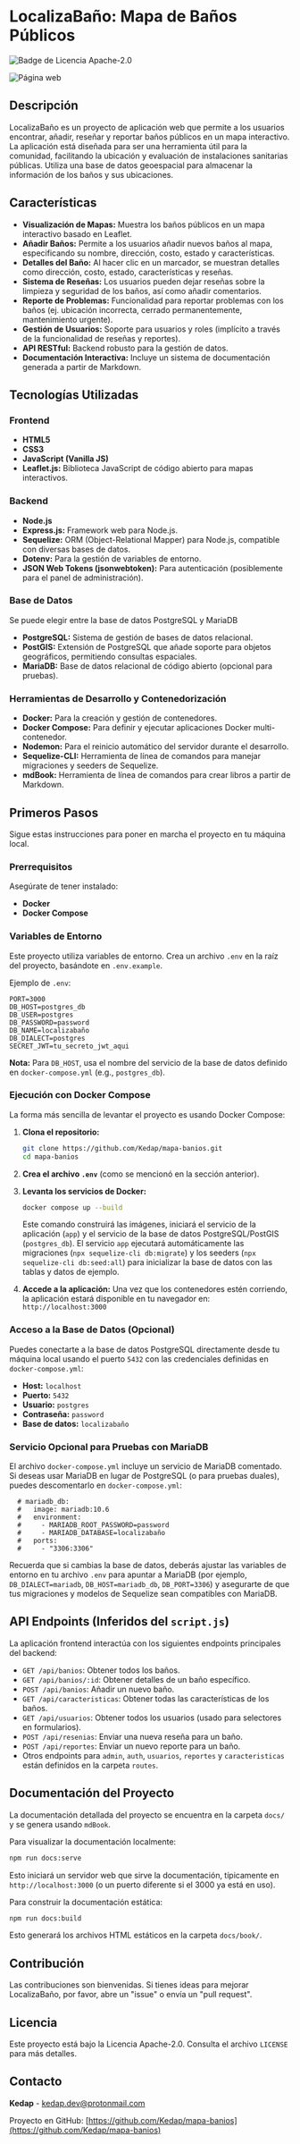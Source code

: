 # LocalizaBaño: Mapa de Baños Públicos

![Badge de Licencia Apache-2.0](https://img.shields.io/badge/License-Apache--2.0-blue.svg)

![Página web](https://mapa.rompevientos.duckdns.org/)

## Descripción

LocalizaBaño es un proyecto de aplicación web que permite a los usuarios
encontrar, añadir, reseñar y reportar baños públicos en un mapa interactivo. La
aplicación está diseñada para ser una herramienta útil para la comunidad,
facilitando la ubicación y evaluación de instalaciones sanitarias públicas.
Utiliza una base de datos geoespacial para almacenar la información de los
baños y sus ubicaciones.

## Características

- **Visualización de Mapas:** Muestra los baños públicos en un mapa
  interactivo basado en Leaflet.
- **Añadir Baños:** Permite a los usuarios añadir nuevos baños al mapa,
  especificando su nombre, dirección, costo, estado y características.
- **Detalles del Baño:** Al hacer clic en un marcador, se muestran detalles
  como dirección, costo, estado, características y reseñas.
- **Sistema de Reseñas:** Los usuarios pueden dejar reseñas sobre la limpieza
  y seguridad de los baños, así como añadir comentarios.
- **Reporte de Problemas:** Funcionalidad para reportar problemas con los
  baños (ej. ubicación incorrecta, cerrado permanentemente, mantenimiento
  urgente).
- **Gestión de Usuarios:** Soporte para usuarios y roles (implícito a través
  de la funcionalidad de reseñas y reportes).
- **API RESTful:** Backend robusto para la gestión de datos.
- **Documentación Interactiva:** Incluye un sistema de documentación generada
  a partir de Markdown.

## Tecnologías Utilizadas

### Frontend

- **HTML5**
- **CSS3**
- **JavaScript (Vanilla JS)**
- **Leaflet.js:** Biblioteca JavaScript de código abierto para mapas interactivos.

### Backend

- **Node.js**
- **Express.js:** Framework web para Node.js.
- **Sequelize:** ORM (Object-Relational Mapper) para Node.js, compatible con
  diversas bases de datos.
- **Dotenv:** Para la gestión de variables de entorno.
- **JSON Web Tokens (jsonwebtoken):** Para autenticación (posiblemente para
  el panel de administración).

### Base de Datos

Se puede elegir entre la base de datos PostgreSQL y MariaDB

- **PostgreSQL:** Sistema de gestión de bases de datos relacional.
- **PostGIS:** Extensión de PostgreSQL que añade soporte para objetos
  geográficos, permitiendo consultas espaciales.
- **MariaDB:** Base de datos relacional de código abierto (opcional para
  pruebas).

### Herramientas de Desarrollo y Contenedorización

- **Docker:** Para la creación y gestión de contenedores.
- **Docker Compose:** Para definir y ejecutar aplicaciones Docker multi-contenedor.
- **Nodemon:** Para el reinicio automático del servidor durante el desarrollo.
- **Sequelize-CLI:** Herramienta de línea de comandos para manejar migraciones y seeders de Sequelize.
- **mdBook:** Herramienta de línea de comandos para crear libros a partir de Markdown.

## Primeros Pasos

Sigue estas instrucciones para poner en marcha el proyecto en tu máquina local.

### Prerrequisitos

Asegúrate de tener instalado:

- **Docker**
- **Docker Compose**

### Variables de Entorno

Este proyecto utiliza variables de entorno. Crea un archivo `.env` en la raíz del proyecto, basándote en `.env.example`.

Ejemplo de `.env`:

```
PORT=3000
DB_HOST=postgres_db
DB_USER=postgres
DB_PASSWORD=password
DB_NAME=localizabaño
DB_DIALECT=postgres
SECRET_JWT=tu_secreto_jwt_aqui
```

**Nota:** Para `DB_HOST`, usa el nombre del servicio de la base de datos definido en `docker-compose.yml` (e.g., `postgres_db`).

### Ejecución con Docker Compose

La forma más sencilla de levantar el proyecto es usando Docker Compose:

1.  **Clona el repositorio:**

    ```bash
    git clone https://github.com/Kedap/mapa-banios.git
    cd mapa-banios
    ```

2.  **Crea el archivo `.env`** (como se mencionó en la sección anterior).

3.  **Levanta los servicios de Docker:**

    ```bash
    docker compose up --build
    ```

    Este comando construirá las imágenes, iniciará el servicio de la aplicación (`app`) y el servicio de la base de datos PostgreSQL/PostGIS (`postgres_db`).
    El servicio `app` ejecutará automáticamente las migraciones (`npx sequelize-cli db:migrate`) y los seeders (`npx sequelize-cli db:seed:all`) para inicializar la base de datos con las tablas y datos de ejemplo.

4.  **Accede a la aplicación:**
    Una vez que los contenedores estén corriendo, la aplicación estará disponible en tu navegador en:
    `http://localhost:3000`

### Acceso a la Base de Datos (Opcional)

Puedes conectarte a la base de datos PostgreSQL directamente desde tu máquina local usando el puerto `5432` con las credenciales definidas en `docker-compose.yml`:

- **Host:** `localhost`
- **Puerto:** `5432`
- **Usuario:** `postgres`
- **Contraseña:** `password`
- **Base de datos:** `localizabaño`

### Servicio Opcional para Pruebas con MariaDB

El archivo `docker-compose.yml` incluye un servicio de MariaDB comentado. Si deseas usar MariaDB en lugar de PostgreSQL (o para pruebas duales), puedes descomentarlo en `docker-compose.yml`:

```docker
  # mariadb_db:
  #   image: mariadb:10.6
  #   environment:
  #     - MARIADB_ROOT_PASSWORD=password
  #     - MARIADB_DATABASE=localizabaño
  #   ports:
  #     - "3306:3306"
```

Recuerda que si cambias la base de datos, deberás ajustar las variables de entorno en tu archivo `.env` para apuntar a MariaDB (por ejemplo, `DB_DIALECT=mariadb`, `DB_HOST=mariadb_db`, `DB_PORT=3306`) y asegurarte de que tus migraciones y modelos de Sequelize sean compatibles con MariaDB.

## API Endpoints (Inferidos del `script.js`)

La aplicación frontend interactúa con los siguientes endpoints principales del backend:

- `GET /api/banios`: Obtener todos los baños.
- `GET /api/banios/:id`: Obtener detalles de un baño específico.
- `POST /api/banios`: Añadir un nuevo baño.
- `GET /api/caracteristicas`: Obtener todas las características de los baños.
- `GET /api/usuarios`: Obtener todos los usuarios (usado para selectores en formularios).
- `POST /api/resenias`: Enviar una nueva reseña para un baño.
- `POST /api/reportes`: Enviar un nuevo reporte para un baño.
- Otros endpoints para `admin`, `auth`, `usuarios`, `reportes` y `caracteristicas` están definidos en la carpeta `routes`.

## Documentación del Proyecto

La documentación detallada del proyecto se encuentra en la carpeta `docs/` y se genera usando `mdBook`.

Para visualizar la documentación localmente:

```bash
npm run docs:serve
```

Esto iniciará un servidor web que sirve la documentación, típicamente en `http://localhost:3000` (o un puerto diferente si el 3000 ya está en uso).

Para construir la documentación estática:

```bash
npm run docs:build
```

Esto generará los archivos HTML estáticos en la carpeta `docs/book/`.

## Contribución

Las contribuciones son bienvenidas. Si tienes ideas para mejorar LocalizaBaño, por favor, abre un "issue" o envía un "pull request".

## Licencia

Este proyecto está bajo la Licencia Apache-2.0. Consulta el archivo `LICENSE` para más detalles.

## Contacto

**Kedap** - kedap.dev@protonmail.com

Proyecto en GitHub: [https://github.com/Kedap/mapa-banios](https://github.com/Kedap/mapa-banios)
